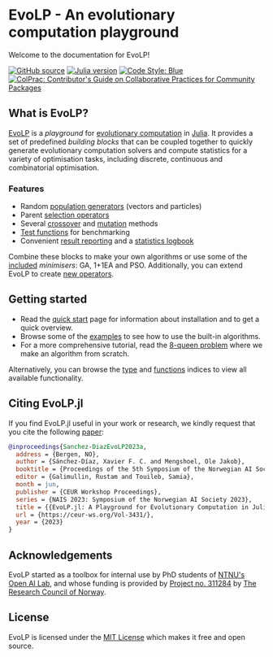 # EvoLP - An evolutionary computation playground

Welcome to the documentation for EvoLP!

[![GitHub source](https://img.shields.io/badge/GitHub-source-green.svg?logo=github)](https://github.com/ntnu-ai-lab/EvoLP.jl)
[![Julia version](https://img.shields.io/badge/Julia-1.7+-blueviolet.svg?logo=julia)](https://julialang.org)
[![Code Style: Blue](https://img.shields.io/badge/code%20style-blue-blue.svg)](https://github.com/invenia/BlueStyle)
[![ColPrac: Contributor's Guide on Collaborative Practices for Community Packages](https://img.shields.io/badge/ColPrac-Contributor's%20Guide-blueviolet)](https://github.com/SciML/ColPrac)

## What is EvoLP?

[EvoLP](https://github.com/ntnu-ai-lab/EvoLP) is a _playground_ for [evolutionary computation](https://en.wikipedia.org/wiki/Evolutionary_computation) in [Julia](https://julialang.org). It provides a set of predefined _building blocks_ that can be coupled together to quickly generate evolutionary computation solvers and compute statistics for a variety of optimisation tasks, including discrete, continuous and combinatorial optimisation.

### Features

- Random [population generators](man/generators.md) (vectors and particles)
- Parent [selection operators](man/selection.md)
- Several [crossover](man/cross.md) and [mutation](man/mutation.md) methods
- [Test functions](man/benchmarks.md) for benchmarking
- Convenient [result reporting](man/results.md) and a [statistics logbook](man/logbook.md)

Combine these blocks to make your own algorithms or use some of the [included](man/algorithms.md) _minimisers_: GA, 1+1EA and PSO.
Additionally, you can extend EvoLP to create [new operators](man/extending.md).

## Getting started

- Read the [quick start](man/quickstart.md) page for information about installation and to get a quick overview.
- Browse some of the [examples](tuto/oneplusone_onemax.md) to see how to use the built-in algorithms.
- For a more comprehensive tutorial, read the [8-queen problem](tuto/8_queen.md) where we make an algorithm from scratch.

Alternatively, you can browse the [type](lib/types.md) and [functions](lib/functions.md) indices to view all available functionality.

## Citing EvoLP.jl

If you find EvoLP.jl useful in your work or research, we kindly request that you cite the following [paper](https://ceur-ws.org/Vol-3431/paper7.pdf):

```bibtex
@inproceedings{Sanchez-DiazEvoLP2023a,
  address = {Bergen, NO},
  author = {Sánchez-Díaz, Xavier F. C. and Mengshoel, Ole Jakob},
  booktitle = {Proceedings of the 5th Symposium of the Norwegian AI Society},
  editor = {Galimullin, Rustam and Touileb, Samia},
  month = jun,
  publisher = {CEUR Workshop Proceedings},
  series = {NAIS 2023: Symposium of the Norwegian AI Society 2023},
  title = {{EvoLP.jl: A Playground for Evolutionary Computation in Julia}},
  url = {https://ceur-ws.org/Vol-3431/},
  year = {2023}
}
```

## Acknowledgements

EvoLP started as a toolbox for internal use by PhD students of [NTNU's Open AI Lab](https://www.ntnu.edu/ailab/ai-lab), and whose funding is provided by [Project no. 311284](https://prosjektbanken.forskningsradet.no/en/project/FORISS/311284) by [The Research Council of Norway](https://www.forskningsradet.no/).

## License

EvoLP is licensed under the [MIT License](https://github.com/ntnu-ai-lab/EvoLP/blob/main/LICENSE) which makes it free and open source.
